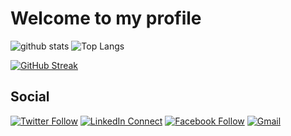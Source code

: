 # Welcome to my profile

![github stats](https://github-readme-stats.vercel.app/api?username=Noblepal&show_icons=true&count_private=true&line_height=33&theme=vision-friendly-dark)
![Top Langs](https://github-readme-stats.vercel.app/api/top-langs/?username=Noblepal&hide=html&theme=vision-friendly-dark)

[![GitHub Streak](https://github-readme-streak-stats.herokuapp.com/?user=Noblepal&theme=dark)](https://github.com/DenverCoder1/github-readme-streak-stats)

## Social

[![Twitter Follow](https://img.shields.io/badge/%20-Follow-black?color=14171A&labelColor=1976d2&logo=twitter&logoColor=ffffff)](https://twitter.com/noblepal_joseph)
[![LinkedIn Connect](https://img.shields.io/badge/%20-Connect-black?color=14171A&labelColor=212121&logo=linkedin&logoColor=ffffff)](https://www.linkedin.com/in/joseph-noblepal-538689100/)
[![Facebook Follow](https://img.shields.io/badge/%20-Follow-black?color=14171A&labelColor=1976d2&logo=facebook&logoColor=ffffff)](https://www.facebook.com/jay.i.jr.1)
[![Gmail](https://img.shields.io/badge/%20-Send%20Mail-black?color=14171A&labelColor=ef5350&logo=gmail&logoColor=ffffff)](mailto:zeronillzero@gmail.com?subject=From%20GitHub&body=Hi,%20there.%20Found%20you%20from%20GitHub.)
